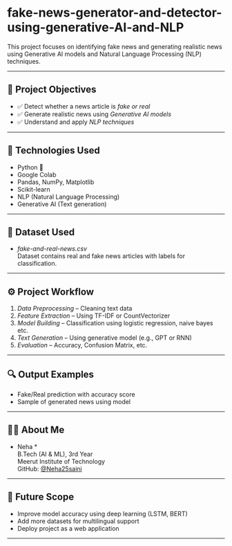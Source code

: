 # fake-news-generator-and-detector-using-generative-AI-and-NLP

This project focuses on identifying fake news and generating realistic news using Generative AI models and Natural Language Processing (NLP) techniques.

---

## 📌 Project Objectives

- ✅ Detect whether a news article is *fake or real*
- ✅ Generate realistic news using *Generative AI models*
- ✅ Understand and apply *NLP techniques*

---

## 🧠 Technologies Used

- Python 🐍
- Google Colab
- Pandas, NumPy, Matplotlib
- Scikit-learn
- NLP (Natural Language Processing)
- Generative AI (Text generation)

---

## 📁 Dataset Used

- *fake-and-real-news.csv*  
  Dataset contains real and fake news articles with labels for classification.

---

## ⚙️ Project Workflow

1. *Data Preprocessing* – Cleaning text data
2. *Feature Extraction* – Using TF-IDF or CountVectorizer
3. *Model Building* – Classification using logistic regression, naive bayes etc.
4. *Text Generation* – Using generative model (e.g., GPT or RNN)
5. *Evaluation* – Accuracy, Confusion Matrix, etc.

---

## 🔍 Output Examples

- Fake/Real prediction with accuracy score  
- Sample of generated news using model

---

## 🙋‍♀️ About Me

* Neha *  
B.Tech (AI & ML), 3rd Year  
Meerut Institute of Technology  
GitHub: [@Neha25saini](https://github.com/Neha25saini)

---

## 📌 Future Scope

- Improve model accuracy using deep learning (LSTM, BERT)
- Add more datasets for multilingual support
- Deploy project as a web application

---
